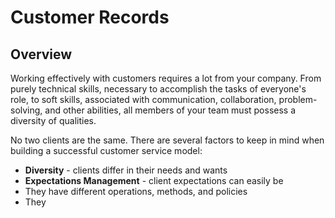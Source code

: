 # Customer Records

## Overview

Working effectively with customers requires a lot from your company. 
From purely technical skills, necessary to accomplish the tasks of everyone's role, to soft skills, associated with communication, collaboration, problem-solving, and other abilities, all members of your team must possess a diversity of qualities.  



No two clients are the same. 
There are several factors to keep in mind when building a successful customer service model:  

* **Diversity** - clients differ in their needs and wants 
* **Expectations Management** - client expectations can easily be  
* They have different operations, methods, and policies 
* They
